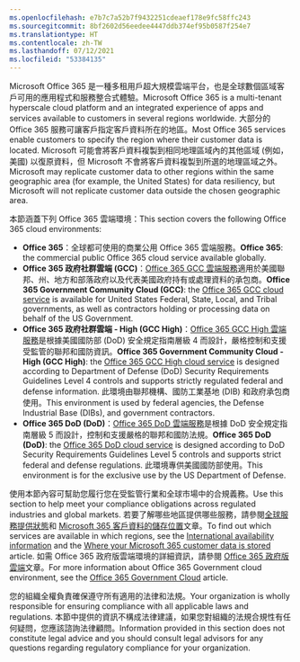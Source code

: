 ```yaml
---
ms.openlocfilehash: e7b7c7a52b7f9432251cdeaef178e9fc58ffc243
ms.sourcegitcommit: 8bf2602d56eedee4447ddb374ef95b0587f254e7
ms.translationtype: HT
ms.contentlocale: zh-TW
ms.lasthandoff: 07/12/2021
ms.locfileid: "53384135"
---
```

<!-- This file is a part of all Office 365 compliance offering topics. Please coordinate with Robert Mazzoli (robmazz) for any changes.-->

<span data-ttu-id="970a5-101">Microsoft Office 365 是一種多租用戶超大規模雲端平台，也是全球數個區域客戶可用的應用程式和服務整合式體驗。</span><span class="sxs-lookup"><span data-stu-id="970a5-101">Microsoft Office 365 is a multi-tenant hyperscale cloud platform and an integrated experience of apps and services available to customers in several regions worldwide.</span></span> <span data-ttu-id="970a5-102">大部分的 Office 365 服務可讓客戶指定客戶資料所在的地區。</span><span class="sxs-lookup"><span data-stu-id="970a5-102">Most Office 365 services enable customers to specify the region where their customer data is located.</span></span> <span data-ttu-id="970a5-103">Microsoft 可能會將客戶資料複製到相同地理區域內的其他區域 (例如，美國) 以復原資料，但 Microsoft 不會將客戶資料複製到所選的地理區域之外。</span><span class="sxs-lookup"><span data-stu-id="970a5-103">Microsoft may replicate customer data to other regions within the same geographic area (for example, the United States) for data resiliency, but Microsoft will not replicate customer data outside the chosen geographic area.</span></span>

<span data-ttu-id="970a5-104">本節涵蓋下列 Office 365 雲端環境：</span><span class="sxs-lookup"><span data-stu-id="970a5-104">This section covers the following Office 365 cloud environments:</span></span>

- <span data-ttu-id="970a5-105">**Office 365**：全球都可使用的商業公用 Office 365 雲端服務。</span><span class="sxs-lookup"><span data-stu-id="970a5-105">**Office 365**: the commercial public Office 365 cloud service available globally.</span></span>
- <span data-ttu-id="970a5-106">**Office 365 政府社群雲端 (GCC)**：[Office 365 GCC 雲端服務](/office365/servicedescriptions/office-365-platform-service-description/office-365-us-government/gcc)適用於美國聯邦、州、地方和部落政府以及代表美國政府持有或處理資料的承包商。</span><span class="sxs-lookup"><span data-stu-id="970a5-106">**Office 365 Government Community Cloud (GCC)**: the [Office 365 GCC cloud service](/office365/servicedescriptions/office-365-platform-service-description/office-365-us-government/gcc) is available for United States Federal, State, Local, and Tribal governments, as well as contractors holding or processing data on behalf of the US Government.</span></span>
- <span data-ttu-id="970a5-107">**Office 365 政府社群雲端 - High (GCC High)**：[Office 365 GCC High 雲端服務](/office365/servicedescriptions/office-365-platform-service-description/office-365-us-government/gcc-high-and-dod)是根據美國國防部 (DoD) 安全規定指南層級 4 而設計，嚴格控制和支援 受監管的聯邦和國防資訊。</span><span class="sxs-lookup"><span data-stu-id="970a5-107">**Office 365 Government Community Cloud - High (GCC High)**: the [Office 365 GCC High cloud service](/office365/servicedescriptions/office-365-platform-service-description/office-365-us-government/gcc-high-and-dod) is designed according to Department of Defense (DoD) Security Requirements Guidelines Level 4 controls and supports strictly regulated federal and defense information.</span></span> <span data-ttu-id="970a5-108">此環境由聯邦機構、國防工業基地 (DIB) 和政府承包商使用。</span><span class="sxs-lookup"><span data-stu-id="970a5-108">This environment is used by federal agencies, the Defense Industrial Base (DIBs), and government contractors.</span></span>
- <span data-ttu-id="970a5-109">**Office 365 DoD (DoD)**：[Office 365 DoD 雲端服務](/office365/servicedescriptions/office-365-platform-service-description/office-365-us-government/gcc-high-and-dod)是根據 DoD 安全規定指南層級 5 而設計，控制和支援嚴格的聯邦和國防法規。</span><span class="sxs-lookup"><span data-stu-id="970a5-109">**Office 365 DoD (DoD)**: the [Office 365 DoD cloud service](/office365/servicedescriptions/office-365-platform-service-description/office-365-us-government/gcc-high-and-dod) is designed according to DoD Security Requirements Guidelines Level 5 controls and supports strict federal and defense regulations.</span></span> <span data-ttu-id="970a5-110">此環境專供美國國防部使用。</span><span class="sxs-lookup"><span data-stu-id="970a5-110">This environment is for the exclusive use by the US Department of Defense.</span></span>

<span data-ttu-id="970a5-111">使用本節內容可幫助您履行您在受監管行業和全球市場中的合規義務。</span><span class="sxs-lookup"><span data-stu-id="970a5-111">Use this section to help meet your compliance obligations across regulated industries and global markets.</span></span> <span data-ttu-id="970a5-112">若要了解哪些地區提供哪些服務，請參閱[全球服務提供狀態](https://products.office.com/business/international-availability)和 [Microsoft 365 客戶資料的儲存位置](/microsoft-365/enterprise/o365-data-locations)文章。</span><span class="sxs-lookup"><span data-stu-id="970a5-112">To find out which services are available in which regions, see the [International availability information](https://products.office.com/business/international-availability) and the [Where your Microsoft 365 customer data is stored](/microsoft-365/enterprise/o365-data-locations) article.</span></span> <span data-ttu-id="970a5-113">如需 Office 365 政府版雲端環境的詳細資訊，請參閱 [Office 365 政府版雲端](/office365/servicedescriptions/office-365-platform-service-description/office-365-us-government/office-365-us-government)文章。</span><span class="sxs-lookup"><span data-stu-id="970a5-113">For more information about Office 365 Government cloud environment, see the [Office 365 Government Cloud](/office365/servicedescriptions/office-365-platform-service-description/office-365-us-government/office-365-us-government) article.</span></span>

<span data-ttu-id="970a5-114">您的組織全權負責確保遵守所有適用的法律和法規。</span><span class="sxs-lookup"><span data-stu-id="970a5-114">Your organization is wholly responsible for ensuring compliance with all applicable laws and regulations.</span></span> <span data-ttu-id="970a5-115">本節中提供的資訊不構成法律建議，如果您對組織的法規合規性有任何疑問，您應該諮詢法律顧問。</span><span class="sxs-lookup"><span data-stu-id="970a5-115">Information provided in this section does not constitute legal advice and you should consult legal advisors for any questions regarding regulatory compliance for your organization.</span></span>
